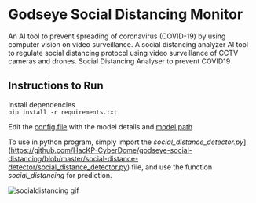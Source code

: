 # Godseye Social Distancing Monitor
An AI tool to prevent spreading of coronavirus (COVID-19) by using computer vision on video surveillance. A social distancing analyzer AI tool to regulate social distancing protocol using video surveillance of CCTV cameras and drones. Social Distancing Analyser to prevent COVID19


## Instructions to Run
Install dependencies  
```	pip install -r requirements.txt ```  

Edit the [config file](https://github.com/HacKP-CyberDome/godseye-social-distancing/blob/7461ce2e04ffc1ec4d82c70abf9bb53369ffce80/social-distance-detector/detect/social_distancing_config.py) with the model details and [model path](https://github.com/HacKP-CyberDome/godseye-social-distancing/blob/7461ce2e04ffc1ec4d82c70abf9bb53369ffce80/social-distance-detector/detect/social_distancing_config.py#L2)

To use in python program, simply import the *social_distance_detector.py*](https://github.com/HacKP-CyberDome/godseye-social-distancing/blob/master/social-distance-detector/social_distance_detector.py) file, and use the function *social_distancing* for prediction.

![socialdistancing gif](https://github.com/vishnuexe/Social-Distancing-AI/blob/master/socialdistancing.gif)

 

